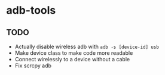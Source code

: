 # adb-tools

## TODO

-   Actually disable wireless adb with `adb -s [device-id] usb`
-   Make device class to make code more readable
-   Connect wirelessly to a device without a cable
-   Fix scrcpy adb
